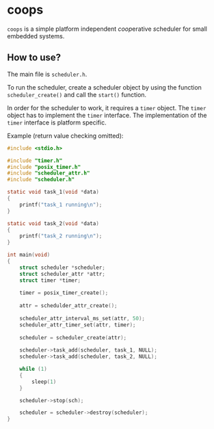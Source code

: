 # coops

`coops` is a simple platform independent *coop*erative *s*cheduler for small
embedded systems.

## How to use?

The main file is `scheduler.h`.

To run the scheduler, create a scheduler object by using the function
`scheduler_create()` and call the `start()` function.

In order for the scheduler to work, it requires a `timer` object. The `timer`
object has to implement the `timer` interface. The implementation of the
`timer` interface is platform specific.

Example (return value checking omitted):
```c
#include <stdio.h>

#include "timer.h"
#include "posix_timer.h"
#include "scheduler_attr.h"
#include "scheduler.h"

static void task_1(void *data)
{
    printf("task_1 running\n");
}

static void task_2(void *data)
{
    printf("task_2 running\n");
}

int main(void)
{
    struct scheduler *scheduler;
    struct scheduler_attr *attr;
    struct timer *timer;
    
    timer = posix_timer_create();
    
    attr = schedulder_attr_create();
    
    scheduler_attr_interval_ms_set(attr, 50);
    scheduler_attr_timer_set(attr, timer);
    
    scheduler = scheduler_create(attr);
    
    scheduler->task_add(scheduler, task_1, NULL);
    scheduler->task_add(scheduler, task_2, NULL);

    while (1)
    {
        sleep(1)
    }

    scheduler->stop(sch);

    scheduler = scheduler->destroy(scheduler);
}
```

